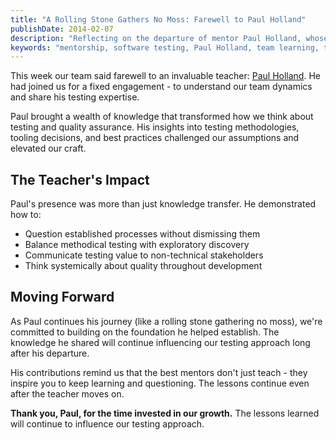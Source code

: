 ```yaml
---
title: "A Rolling Stone Gathers No Moss: Farewell to Paul Holland"
publishDate: 2014-02-07
description: "Reflecting on the departure of mentor Paul Holland, whose brief but impactful time with our team left lasting lessons about testing methodology and continuous learning."
keywords: "mentorship, software testing, Paul Holland, team learning, testing methodology, knowledge sharing"
---
```


This week our team said farewell to an invaluable teacher: <a href="https://testingthoughts.com" target="_blank">Paul Holland</a>. He had joined us for a fixed engagement - to understand our team dynamics and share his testing expertise.

Paul brought a wealth of knowledge that transformed how we think about testing and quality assurance. His insights into testing methodologies, tooling decisions, and best practices challenged our assumptions and elevated our craft.

## The Teacher's Impact

Paul's presence was more than just knowledge transfer. He demonstrated how to:
- Question established processes without dismissing them
- Balance methodical testing with exploratory discovery  
- Communicate testing value to non-technical stakeholders
- Think systemically about quality throughout development

## Moving Forward

As Paul continues his journey (like a rolling stone gathering no moss), we're committed to building on the foundation he helped establish. The knowledge he shared will continue influencing our testing approach long after his departure.

His contributions remind us that the best mentors don't just teach - they inspire you to keep learning and questioning. The lessons continue even after the teacher moves on.

**Thank you, Paul, for the time invested in our growth.** The lessons learned will continue to influence our testing approach.
